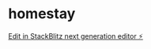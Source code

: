 # homestay

[Edit in StackBlitz next generation editor ⚡️](https://stackblitz.com/~/github.com/ukohaemmanuel/homestay)